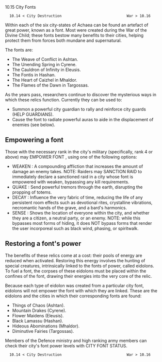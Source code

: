10.15 City Fonts

      10.14 < City Destruction                              War > 10.16

Within each of the six city-states of Achaea can be found an artefact of great power, known as a
font. Most were created during the War of the Divine Child; these fonts bestow many benefits to 
their cities, helping protect them from forces both mundane and supernatural.

The fonts are:
   - The Weave of Conflict in Ashtan.
   - The Unending Spring in Cyrene.
   - The Cauldron of Infinity in Eleusis.
   - The Fontis in Hashan.
   - The Heart of Caizhel in Mhaldor.
   - The Flames of the Dawn in Targossas.

As the years pass, researchers continue to discover the mysterious ways in which these relics
function. Currently they can be used to:
   - Summon a powerful city guardian to rally and reinforce city guards (HELP GUARDIANS).
   - Cause the font to radiate powerful auras to aide in the displacement of enemies (see below).

Empowering a font
-----------------
Those with the necessary rank in the city's military (specifically, rank 4 or above) may EMPOWER
FONT <power>, using one of the following options:

   - WEAKEN : A compounding affliction that increases the amount of damage an enemy takes.
              NOTE: Raiders may SANCTION RAID to immediately declare a sanctioned raid in a city
whose font is empowered with weaken, bypassing any kill requirements.
   - QUAKE  : Send powerful tremors through the earth, disrupting the propping of totems.
   - DECAY  : Influence the very fabric of time, reducing the life of any persistent room effects
such as devotional rites, crystalline vibrations, necromantic hands of the grave, and a bard's 
harmonics.
   - SENSE  : Shows the location of everyone within the city, and whether they are a citizen, a
neutral party, or an enemy.
              NOTE: while this bypasses most forms of hiding, it does NOT bypass forms that render
the user incorporeal such as black wind, phasing, or spiritwalk.

Restoring a font's power
------------------------
The benefits of these relics come at a cost: their pools of energy are reduced when activated.
Restoring this energy involves the hunting of special creatures, intrinsically linked to the fonts 
of power, called eidolons. To fuel a font, the corpses of these eidolons must be placed within the 
confines of the font, drawing their energies into the very core of the relic.

Because each type of eidolon was created from a particular city font, eidolons will not empower the
font with which they are linked. These are the eidolons and the cities in which their corresponding 
fonts are found:
   - Things of Chaos (Ashtan).
   - Mountain Drakes (Cyrene).
   - Flower Maidens (Eleusis).
   - Black Lamassu (Hashan).
   - Hideous Abominations (Mhaldor).
   - Diminutive Fairies (Targossas).

Members of the Defence ministry and high ranking army members can check their city's font power
levels with CITY FONT STATUS.

      10.14 < City Destruction                              War > 10.16
